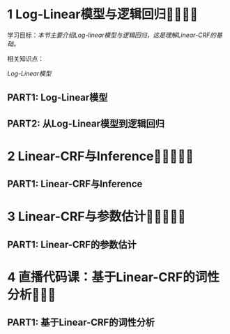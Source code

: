 # 1 Log-Linear模型与逻辑回归🌟🌟🌟🌟

学习目标：*本节主要介绍Log-linear模型与逻辑回归，这是理解Linear-CRF的基础。*

相关知识点：

*Log-Linear模型*

## PART1: Log-Linear模型

## PART2: 从Log-Linear模型到逻辑回归

# 2 Linear-CRF与Inference🌟🌟🌟🌟🌟

## PART1: Linear-CRF与Inference

# 3 Linear-CRF与参数估计🌟🌟🌟🌟🌟

## PART1: Linear-CRF的参数估计

# 4 直播代码课：基于Linear-CRF的词性分析🌟🌟🌟

## PART1: 基于Linear-CRF的词性分析